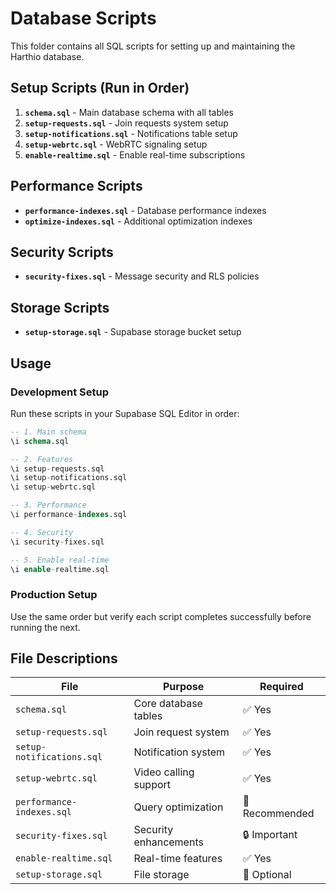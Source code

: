 # Database Scripts

This folder contains all SQL scripts for setting up and maintaining the Harthio database.

## Setup Scripts (Run in Order)

1. **`schema.sql`** - Main database schema with all tables
2. **`setup-requests.sql`** - Join requests system setup
3. **`setup-notifications.sql`** - Notifications table setup
4. **`setup-webrtc.sql`** - WebRTC signaling setup
5. **`enable-realtime.sql`** - Enable real-time subscriptions

## Performance Scripts

- **`performance-indexes.sql`** - Database performance indexes
- **`optimize-indexes.sql`** - Additional optimization indexes

## Security Scripts

- **`security-fixes.sql`** - Message security and RLS policies

## Storage Scripts

- **`setup-storage.sql`** - Supabase storage bucket setup

## Usage

### Development Setup
Run these scripts in your Supabase SQL Editor in order:

```sql
-- 1. Main schema
\i schema.sql

-- 2. Features
\i setup-requests.sql
\i setup-notifications.sql
\i setup-webrtc.sql

-- 3. Performance
\i performance-indexes.sql

-- 4. Security
\i security-fixes.sql

-- 5. Enable real-time
\i enable-realtime.sql
```

### Production Setup
Use the same order but verify each script completes successfully before running the next.

## File Descriptions

| File | Purpose | Required |
|------|---------|----------|
| `schema.sql` | Core database tables | ✅ Yes |
| `setup-requests.sql` | Join request system | ✅ Yes |
| `setup-notifications.sql` | Notification system | ✅ Yes |
| `setup-webrtc.sql` | Video calling support | ✅ Yes |
| `performance-indexes.sql` | Query optimization | 🔧 Recommended |
| `security-fixes.sql` | Security enhancements | 🔒 Important |
| `enable-realtime.sql` | Real-time features | ✅ Yes |
| `setup-storage.sql` | File storage | 📁 Optional |